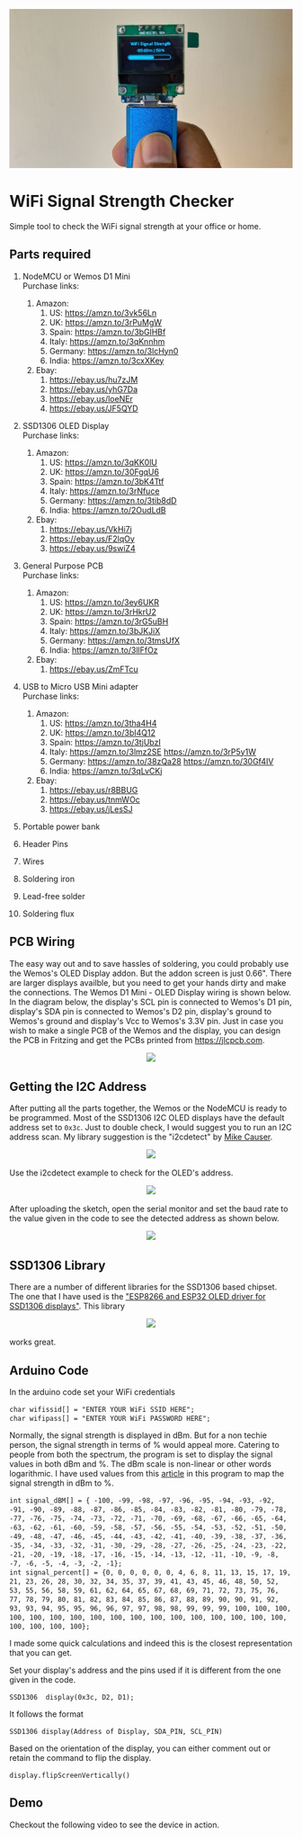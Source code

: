 ![github-small](/Images/Handheld_16-9.jpg)   

# WiFi Signal Strength Checker
 Simple tool to check the WiFi signal strength at your office or home.    

## Parts required   
1. NodeMCU or Wemos D1 Mini  
   Purchase links:                 
   1. Amazon:  
      1. US: https://amzn.to/3vk56Ln   
      2. UK: https://amzn.to/3rPuMgW    
      3. Spain: https://amzn.to/3bGlHBf    
      4. Italy: https://amzn.to/3qKnnhm   
      5. Germany: https://amzn.to/3lcHyn0       
      6. India: https://amzn.to/3cxXKey                           
   2. Ebay:      
      1. https://ebay.us/hu7zJM    
      2. https://ebay.us/yhG7Da     
      3. https://ebay.us/loeNEr     
      4. https://ebay.us/JF5QYD                     

2. SSD1306 OLED Display   
   Purchase links:    
   1. Amazon:    
      1. US: https://amzn.to/3qKK0lU  
      2. UK: https://amzn.to/30FgqU6     
      3. Spain: https://amzn.to/3bK4Ttf    
      4. Italy: https://amzn.to/3rNfuce   
      5. Germany: https://amzn.to/3tib8dD          
      6. India: https://amzn.to/2OudLdB     
   2. Ebay:       
      1. https://ebay.us/VkHi7j     
      2. https://ebay.us/F2lqOy        
      3. https://ebay.us/9swiZ4           

3. General Purpose PCB   
   Purchase links:    
   1. Amazon:     
      1. US: https://amzn.to/3ey6UKR     
      2. UK: https://amzn.to/3rHkrU2        
      3. Spain: https://amzn.to/3rG5uBH       
      4. Italy: https://amzn.to/3bJKJiX      
      5. Germany: https://amzn.to/3tmsUfX             
      6. India: https://amzn.to/3llFfOz                   
   2. Ebay:     
      1. https://ebay.us/ZmFTcu          

4. USB to Micro USB Mini adapter  
   Purchase links:     
   1. Amazon:   
      1. US: https://amzn.to/3tha4H4        
      2. UK: https://amzn.to/3bI4Q12           
      3. Spain: https://amzn.to/3tjUbzI          
      4. Italy: https://amzn.to/3lmz2SE https://amzn.to/3rP5y1W      
      5. Germany: https://amzn.to/38zQa28 https://amzn.to/30Gf4IV                 
      6. India: https://amzn.to/3qLvCKj              
   2. Ebay:       
      1. https://ebay.us/r8BBUG   
      2. https://ebay.us/tnmWOc  
      3. https://ebay.us/jLesSJ       

5. Portable power bank   
6. Header Pins    
7. Wires   
8. Soldering iron   
9. Lead-free solder    
10. Soldering flux     

## PCB Wiring   
The easy way out and to save hassles of soldering, you could probably use the Wemos's OLED Display addon. But the addon screen is just 0.66". There are larger displays availble, but you need to get your hands dirty and make the connections. The Wemos D1 Mini - OLED Display wiring is shown below. In the diagram below, the display's SCL pin is connected to Wemos's D1 pin, display's SDA pin is connected to Wemos's D2 pin, display's ground to Wemos's ground and display's Vcc to Wemos's 3.3V pin. Just in case you wish to make a single PCB of the Wemos and the display, you can design the PCB in Fritzing and get the PCBs printed from https://jlcpcb.com.   

<p align="center"> <img src="https://github.com/shivasiddharth/WiFi-Signal-Strength-Checker/raw/main/Images/Wemos_SSD1306_Wiring.jpg"> </p>     

## Getting the I2C Address     
After putting all the parts together, the Wemos or the NodeMCU is ready to be programmed. Most of the SSD1306 I2C OLED displays have the default address set to ```0x3c```. Just to double check, I would suggest you to run an I2C address scan. My library suggestion is the "i2cdetect" by [Mike Causer](https://github.com/mcauser). <p align="center"> <img src="https://github.com/shivasiddharth/WiFi-Signal-Strength-Checker/raw/main/Images/I2C_Scanner_Library.jpg"> </p> Use the i2cdetect example to check for the OLED's address. <p align="center"> <img src="https://github.com/shivasiddharth/WiFi-Signal-Strength-Checker/raw/main/Images/I2C_Detect_Example.jpg"> </p>  After uploading the sketch, open the serial monitor and set the baud rate to the value given in the code to see the detected address as shown below. <p align="center"> <img src="https://github.com/shivasiddharth/WiFi-Signal-Strength-Checker/raw/main/Images/Serial_Monitor_I2C_Detect.jpg"> </p>

## SSD1306 Library     
There are a number of different libraries for the SSD1306 based chipset. The one that I have used is the ["ESP8266 and ESP32 OLED driver for SSD1306 displays"](https://github.com/ThingPulse/esp8266-oled-ssd1306). This library <p align="center"> <img src="https://github.com/shivasiddharth/WiFi-Signal-Strength-Checker/raw/main/Images/SSD1306_Library.jpg"> </p> works great.   

## Arduino Code   
In the arduino code set your WiFi credentials    
```
char wifissid[] = "ENTER YOUR WiFi SSID HERE";    
char wifipass[] = "ENTER YOUR WiFi PASSWORD HERE";    
```     

Normally, the signal strength is displayed in dBm. But for a non techie person, the signal strength in terms of % would appeal more. Catering to people from both the spectrum, the program is set to display the signal values in both dBm and %. The dBm scale is non-linear or other words logarithmic. I have used values from this [article](https://www.intuitibits.com/2016/03/23/dbm-to-percent-conversion/) in this program to map the signal strength in dBm to %.    
```    
int signal_dBM[] = { -100, -99, -98, -97, -96, -95, -94, -93, -92, -91, -90, -89, -88, -87, -86, -85, -84, -83, -82, -81, -80, -79, -78, -77, -76, -75, -74, -73, -72, -71, -70, -69, -68, -67, -66, -65, -64, -63, -62, -61, -60, -59, -58, -57, -56, -55, -54, -53, -52, -51, -50, -49, -48, -47, -46, -45, -44, -43, -42, -41, -40, -39, -38, -37, -36, -35, -34, -33, -32, -31, -30, -29, -28, -27, -26, -25, -24, -23, -22, -21, -20, -19, -18, -17, -16, -15, -14, -13, -12, -11, -10, -9, -8, -7, -6, -5, -4, -3, -2, -1};
int signal_percent[] = {0, 0, 0, 0, 0, 0, 4, 6, 8, 11, 13, 15, 17, 19, 21, 23, 26, 28, 30, 32, 34, 35, 37, 39, 41, 43, 45, 46, 48, 50, 52, 53, 55, 56, 58, 59, 61, 62, 64, 65, 67, 68, 69, 71, 72, 73, 75, 76, 77, 78, 79, 80, 81, 82, 83, 84, 85, 86, 87, 88, 89, 90, 90, 91, 92, 93, 93, 94, 95, 95, 96, 96, 97, 97, 98, 98, 99, 99, 99, 100, 100, 100, 100, 100, 100, 100, 100, 100, 100, 100, 100, 100, 100, 100, 100, 100, 100, 100, 100, 100};
```    

I made some quick calculations and indeed this is the closest representation that you can get.   

Set your display's address and the pins used if it is different from the one given in the code.  
```    
SSD1306  display(0x3c, D2, D1);    
```    
It follows the format   
```   
SSD1306 display(Address of Display, SDA_PIN, SCL_PIN)  
```   

Based on the orientation of the display, you can either comment out or retain the command to flip the display.   
```   
display.flipScreenVertically()    
```    

## Demo   
Checkout the following video to see the device in action.   
